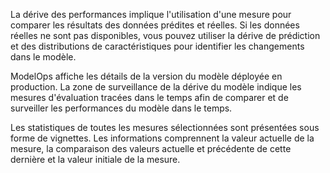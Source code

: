 La dérive des performances implique l'utilisation d'une mesure pour comparer les résultats des données prédites et réelles. Si les données réelles ne sont pas disponibles, vous pouvez utiliser la dérive de prédiction et des distributions de caractéristiques pour identifier les changements dans le modèle.

ModelOps affiche les détails de la version du modèle déployée en production. La zone de surveillance de la dérive du modèle indique les mesures d'évaluation tracées dans le temps afin de comparer et de surveiller les performances du modèle dans le temps.

Les statistiques de toutes les mesures sélectionnées sont présentées sous forme de vignettes. Les informations comprennent la valeur actuelle de la mesure, la comparaison des valeurs actuelle et précédente de cette dernière et la valeur initiale de la mesure.

